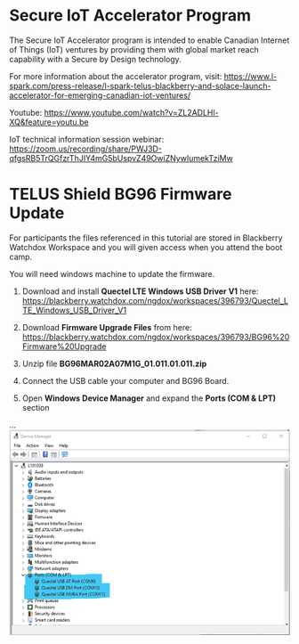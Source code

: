 # Secure IoT Accelerator Program

The Secure IoT Accelerator program is intended to enable Canadian Internet of Things (IoT) ventures by providing them with global market reach capability with a Secure by Design technology.

For more information about the accelerator program, visit: https://www.l-spark.com/press-release/l-spark-telus-blackberry-and-solace-launch-accelerator-for-emerging-canadian-iot-ventures/

Youtube: https://www.youtube.com/watch?v=ZL2ADLHl-XQ&feature=youtu.be

IoT technical information session webinar: https://zoom.us/recording/share/PWJ3D-qfgsRB5TrQGfzrThJIY4mG5bUspvZ49OwiZNywIumekTziMw

# TELUS Shield BG96 Firmware Update

For participants the files referenced in this tutorial are stored in Blackberry Watchdox Workspace and you will given access when you attend the boot camp.

You will need windows machine to update the firmware.

1. Download and install **Quectel LTE Windows USB Driver V1** here: https://blackberry.watchdox.com/ngdox/workspaces/396793/Quectel_LTE_Windows_USB_Driver_V1

2. Download **Firmware Upgrade Files** from here: https://blackberry.watchdox.com/ngdox/workspaces/396793/BG96%20Firmware%20Upgrade

3. Unzip file **BG96MAR02A07M1G_01.011.01.011.zip**

4. Connect the USB cable your computer and BG96 Board.

5. Open **Windows Device Manager** and expand the **Ports (COM & LPT)** section

...![alt_text](images/device_manager_ports.png)

 
